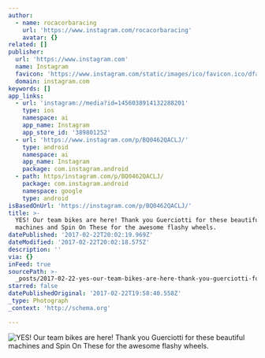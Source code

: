 ```yaml
---
author:
  - name: rocacorbaracing
    url: 'https://www.instagram.com/rocacorbaracing'
    avatar: {}
related: []
publisher:
  url: 'https://www.instagram.com'
  name: Instagram
  favicon: 'https://www.instagram.com/static/images/ico/favicon.ico/dfa85bb1fd63.ico'
  domain: instagram.com
keywords: []
app_links:
  - url: 'instagram://media?id=1456038914132288201'
    type: ios
    namespace: ai
    app_name: Instagram
    app_store_id: '389801252'
  - url: 'https://www.instagram.com/p/BQ0462QACLJ/'
    type: android
    namespace: ai
    app_name: Instagram
    package: com.instagram.android
  - path: https/instagram.com/p/BQ0462QACLJ/
    package: com.instagram.android
    namespace: google
    type: android
isBasedOnUrl: 'https://instagram.com/p/BQ0462QACLJ/'
title: >-
  YES! Our team bikes are here! Thank you Guerciotti for these beautiful
  machines and Spin On These for the awesome flashy wheels.
datePublished: '2017-02-22T20:02:19.969Z'
dateModified: '2017-02-22T20:02:18.575Z'
description: ''
via: {}
inFeed: true
sourcePath: >-
  _posts/2017-02-22-yes-our-team-bikes-are-here-thank-you-guerciotti-for-these.md
starred: false
datePublishedOriginal: '2017-02-22T19:58:40.558Z'
_type: Photograph
_context: 'http://schema.org'

---
```

![YES! Our team bikes are here! Thank you Guerciotti for these beautiful machines and Spin On These for the awesome flashy wheels.](https://scontent.cdninstagram.com/t51.2885-15/s640x640/sh0.08/e35/16908358_150584778790953_9193686979546447872_n.jpg)
